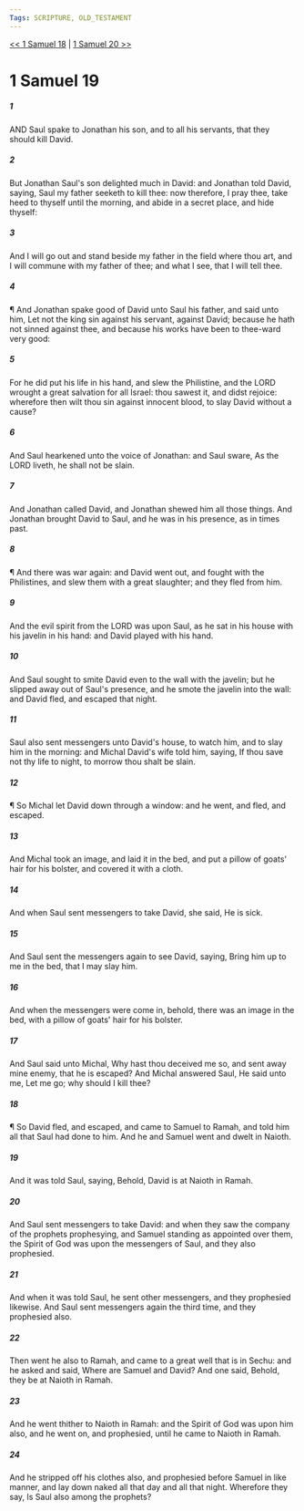 ```yaml
---
Tags: SCRIPTURE, OLD_TESTAMENT
---
```


[<< 1 Samuel 18](OLD_TESTAMENT/09_1_Samuel/1_Samuel_18.md) | [1 Samuel 20 >>](OLD_TESTAMENT/09_1_Samuel/1_Samuel_20.md)

# 1 Samuel 19

##### 1

AND Saul spake to Jonathan his son, and to all his servants, that they should kill David.

##### 2

But Jonathan Saul's son delighted much in David: and Jonathan told David, saying, Saul my father seeketh to kill thee: now therefore, I pray thee, take heed to thyself until the morning, and abide in a secret place, and hide thyself:

##### 3

And I will go out and stand beside my father in the field where thou art, and I will commune with my father of thee; and what I see, that I will tell thee.

##### 4

¶ And Jonathan spake good of David unto Saul his father, and said unto him, Let not the king sin against his servant, against David; because he hath not sinned against thee, and because his works have been to thee-ward very good:

##### 5

For he did put his life in his hand, and slew the Philistine, and the LORD wrought a great salvation for all Israel: thou sawest it, and didst rejoice: wherefore then wilt thou sin against innocent blood, to slay David without a cause?

##### 6

And Saul hearkened unto the voice of Jonathan: and Saul sware, As the LORD liveth, he shall not be slain.

##### 7

And Jonathan called David, and Jonathan shewed him all those things. And Jonathan brought David to Saul, and he was in his presence, as in times past.

##### 8

¶ And there was war again: and David went out, and fought with the Philistines, and slew them with a great slaughter; and they fled from him.

##### 9

And the evil spirit from the LORD was upon Saul, as he sat in his house with his javelin in his hand: and David played with his hand.

##### 10

And Saul sought to smite David even to the wall with the javelin; but he slipped away out of Saul's presence, and he smote the javelin into the wall: and David fled, and escaped that night.

##### 11

Saul also sent messengers unto David's house, to watch him, and to slay him in the morning: and Michal David's wife told him, saying, If thou save not thy life to night, to morrow thou shalt be slain.

##### 12

¶ So Michal let David down through a window: and he went, and fled, and escaped.

##### 13

And Michal took an image, and laid it in the bed, and put a pillow of goats' hair for his bolster, and covered it with a cloth.

##### 14

And when Saul sent messengers to take David, she said, He is sick.

##### 15

And Saul sent the messengers again to see David, saying, Bring him up to me in the bed, that I may slay him.

##### 16

And when the messengers were come in, behold, there was an image in the bed, with a pillow of goats' hair for his bolster.

##### 17

And Saul said unto Michal, Why hast thou deceived me so, and sent away mine enemy, that he is escaped? And Michal answered Saul, He said unto me, Let me go; why should I kill thee?

##### 18

¶ So David fled, and escaped, and came to Samuel to Ramah, and told him all that Saul had done to him. And he and Samuel went and dwelt in Naioth.

##### 19

And it was told Saul, saying, Behold, David is at Naioth in Ramah.

##### 20

And Saul sent messengers to take David: and when they saw the company of the prophets prophesying, and Samuel standing as appointed over them, the Spirit of God was upon the messengers of Saul, and they also prophesied.

##### 21

And when it was told Saul, he sent other messengers, and they prophesied likewise. And Saul sent messengers again the third time, and they prophesied also.

##### 22

Then went he also to Ramah, and came to a great well that is in Sechu: and he asked and said, Where are Samuel and David? And one said, Behold, they be at Naioth in Ramah.

##### 23

And he went thither to Naioth in Ramah: and the Spirit of God was upon him also, and he went on, and prophesied, until he came to Naioth in Ramah.

##### 24

And he stripped off his clothes also, and prophesied before Samuel in like manner, and lay down naked all that day and all that night. Wherefore they say, Is Saul also among the prophets?
